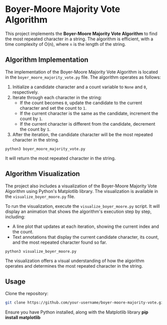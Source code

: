 # Boyer-Moore Majority Vote Algorithm

This project implements the **Boyer-Moore Majority Vote Algorithm** to find the most repeated character in a string. The algorithm is efficient, with a time complexity of O(n), where `n` is the length of the string.

## Algorithm Implementation

The implementation of the Boyer-Moore Majority Vote Algorithm is located in the `boyer_moore_majority_vote.py` file. The algorithm operates as follows:

1. Initialize a candidate character and a count variable to `None` and `0`, respectively.
2. Iterate through each character in the string:
   - If the count becomes `0`, update the candidate to the current character and set the count to `1`.
   - If the current character is the same as the candidate, increment the count by `1`.
   - If the current character is different from the candidate, decrement the count by `1`.
3. After the iteration, the candidate character will be the most repeated character in the string.

```
python3 boyer_moore_majority_vote.py
```
It will return the most repeated character in the string.

## Algorithm Visualization

The project also includes a visualization of the Boyer-Moore Majority Vote Algorithm using Python's Matplotlib library. The visualization is available in the `visualize_boyer_moore.py` file.

To run the visualization, execute the `visualize_boyer_moore.py` script. It will display an animation that shows the algorithm's execution step by step, including:

- A line plot that updates at each iteration, showing the current index and the count.
- Text annotations that display the current candidate character, its count, and the most repeated character found so far.

```
python3 visualize_boyer_moore.py
```
The visualization offers a visual understanding of how the algorithm operates and determines the most repeated character in the string.

## Usage

Clone the repository:

```bash
git clone https://github.com/your-username/boyer-moore-majority-vote.git
```

Ensure you have Python installed, along with the Matplotlib library 
**pip install matplotlib**
